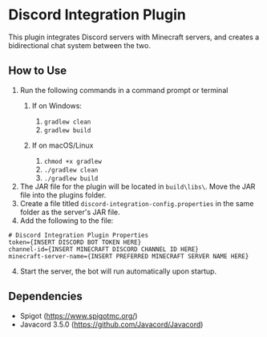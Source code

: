 # Discord Integration Plugin
This plugin integrates Discord servers with Minecraft servers, and creates a bidirectional chat system between the two.

## How to Use
1. Run the following commands in a command prompt or terminal
    1. If on Windows:
        1. `gradlew clean`
        2. `gradlew build`

    2. If on macOS/Linux
        1. `chmod +x gradlew`
        2. `./gradlew clean`
        3. `./gradlew build`
2. The JAR file for the plugin will be located in `build\libs\`. Move the JAR file into the plugins folder.
3. Create a file titled `discord-integration-config.properties` in the same folder as the server's JAR file.
4. Add the following to the file:
```
# Discord Integration Plugin Properties
token={INSERT DISCORD BOT TOKEN HERE}
channel-id={INSERT MINECRAFT DISCORD CHANNEL ID HERE}
minecraft-server-name={INSERT PREFERRED MINECRAFT SERVER NAME HERE}
```
4. Start the server, the bot will run automatically upon startup.

## Dependencies
- Spigot (https://www.spigotmc.org/)
- Javacord 3.5.0 (https://github.com/Javacord/Javacord)